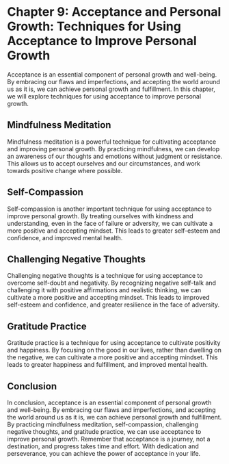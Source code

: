 Chapter 9: Acceptance and Personal Growth: Techniques for Using Acceptance to Improve Personal Growth
=====================================================================================================

Acceptance is an essential component of personal growth and well-being. By embracing our flaws and imperfections, and accepting the world around us as it is, we can achieve personal growth and fulfillment. In this chapter, we will explore techniques for using acceptance to improve personal growth.

Mindfulness Meditation
----------------------

Mindfulness meditation is a powerful technique for cultivating acceptance and improving personal growth. By practicing mindfulness, we can develop an awareness of our thoughts and emotions without judgment or resistance. This allows us to accept ourselves and our circumstances, and work towards positive change where possible.

Self-Compassion
---------------

Self-compassion is another important technique for using acceptance to improve personal growth. By treating ourselves with kindness and understanding, even in the face of failure or adversity, we can cultivate a more positive and accepting mindset. This leads to greater self-esteem and confidence, and improved mental health.

Challenging Negative Thoughts
-----------------------------

Challenging negative thoughts is a technique for using acceptance to overcome self-doubt and negativity. By recognizing negative self-talk and challenging it with positive affirmations and realistic thinking, we can cultivate a more positive and accepting mindset. This leads to improved self-esteem and confidence, and greater resilience in the face of adversity.

Gratitude Practice
------------------

Gratitude practice is a technique for using acceptance to cultivate positivity and happiness. By focusing on the good in our lives, rather than dwelling on the negative, we can cultivate a more positive and accepting mindset. This leads to greater happiness and fulfillment, and improved mental health.

Conclusion
----------

In conclusion, acceptance is an essential component of personal growth and well-being. By embracing our flaws and imperfections, and accepting the world around us as it is, we can achieve personal growth and fulfillment. By practicing mindfulness meditation, self-compassion, challenging negative thoughts, and gratitude practice, we can use acceptance to improve personal growth. Remember that acceptance is a journey, not a destination, and progress takes time and effort. With dedication and perseverance, you can achieve the power of acceptance in your life.
